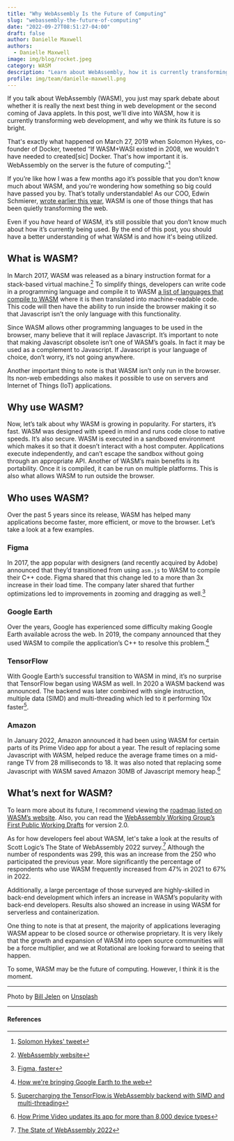 ```yaml
---
title: "Why WebAssembly Is the Future of Computing"
slug: "webassembly-the-future-of-computing"
date: "2022-09-27T08:51:27-04:00"
draft: false
author: Danielle Maxwell
authors: 
  - Danielle Maxwell
image: img/blog/rocket.jpeg
category: WASM
description: "Learn about WebAssembly, how it is currently transforming web development, and why its future is bright."
profile: img/team/danielle-maxwell.png
---
```


<!--write the summary part that will be previewed *below* and before the "more" comment-->

If you talk about WebAssembly (WASM), you just may spark debate about whether it is really the next best thing in web development or the second coming of Java applets. In this post, we'll dive into WASM, how it is currently transforming web development, and why we think its future is so bright.

<!--more-->

<!--write the rest of your post below -->

That's exactly what happened on March 27, 2019 when Solomon Hykes, co-founder of Docker, tweeted “If WASM+WASI existed in 2008, we wouldn't have needed to created[sic] Docker. That's how important it is. WebAssembly on the server is the future of computing.”[^1]

If you’re like how I was a few months ago it’s possible that you don’t know much about WASM, and you're wondering how something so big could have passed you by. That’s totally understandable! As our COO, Edwin Schmierer, [wrote earlier this year](https://rotational.io/blog/five-technologies-quietly-transforming-the-web/), WASM is one of those things that has been quietly transforming the web.

Even if you _have_ heard of WASM, it’s still possible that you don’t know much about how it’s currently being used. By the end of this post, you should have a better understanding of what WASM is and how it's being utilized.

## What is WASM?

In March 2017, WASM was released as a binary instruction format for a stack-based virtual machine.[^2] To simplify things, developers can write code in a programming language and compile it to WASM [a list of languages that compile to WASM](https://github.com/appcypher/awesome-WASM-langs) where it is then translated into machine-readable code. This code will then have the ability to run inside the browser making it so that Javascript isn’t the only language with this functionality.

Since WASM allows other programming languages to be used in the browser, many believe that it will replace Javascript. It’s important to note that making Javascript obsolete isn’t one of WASM’s goals. In fact it may be used as a complement to Javascript. If Javascript is your language of choice, don’t worry, it’s not going anywhere.

Another important thing to note is that WASM isn’t only run in the browser. Its non-web embeddings also makes it possible to use on servers and Internet of Things (IoT) applications.

## Why use WASM?

Now, let’s talk about why WASM is growing in popularity. For starters, it’s fast. WASM was designed with speed in mind and runs code close to native speeds. It’s also secure. WASM is executed in a sandboxed environment which makes it so that it doesn’t interact with a host computer. Applications execute independently, and can’t escape the sandbox without going through an appropriate API. Another of WASM’s main benefits is its portability. Once it is compiled, it can be run on multiple platforms. This is also what allows WASM to run outside the browser.

## Who uses WASM?

Over the past 5 years since its release, WASM has helped many applications become faster, more efficient, or move to the browser. Let’s take a look at a few examples.

### Figma

In 2017, the app popular with designers (and recently acquired by Adobe) announced that they’d transitioned from using `asm.js` to WASM to compile their C++ code. Figma shared that this change led to a more than 3x increase in their load time. The company later shared that further optimizations led to improvements in zooming and dragging as well.[^3]

### Google Earth

Over the years, Google has experienced some difficulty making Google Earth available across the web. In 2019, the company announced that they used WASM to compile the application’s C++ to resolve this problem.[^4]

### TensorFlow

With Google Earth’s successful transition to WASM in mind, it’s no surprise that TensorFlow began using WASM as well. In 2020 a WASM backend was announced. The backend was later combined with single instruction, multiple data (SIMD) and multi-threading which led to it performing 10x faster[^5].

### Amazon

In January 2022, Amazon announced it had been using WASM for certain parts of its Prime Video app for about a year. The result of replacing some Javascript with WASM, helped reduce the average frame times on a mid-range TV from 28 milliseconds to 18. It was also noted that replacing some Javascript with WASM saved Amazon 30MB of Javascript memory heap.[^6]

## What’s next for WASM?

To learn more about its future, I recommend viewing the [roadmap listed on WASM’s website](https://webassembly.org/roadmap/). Also, you can read the [WebAssembly Working Group’s First Public Working Drafts](https://www.w3.org/blog/news/archives/9509) for version 2.0.

As for how developers feel about WASM, let's take a look at the results of Scott Logic’s The State of WebAssembly 2022 survey.[^7] Although the number of respondents was 299, this was an increase from the 250 who participated the previous year. More significantly the percentage of respondents who use WASM frequently increased from 47% in 2021 to 67% in 2022.

Additionally, a large percentage of those surveyed are highly-skilled in back-end development which infers an increase in WASM’s popularity with back-end developers. Results also showed an increase in using WASM for serverless and containerization.

One thing to note is that at present, the majority of applications leveraging WASM appear to be closed source or otherwise proprietary. It is very likely that the growth and expansion of WASM into open source communities will be a force multiplier, and we at Rotational are looking forward to seeing that happen.

To some, WASM may be the future of computing. However, I think it is the moment.

---

Photo by [Bill Jelen](https://unsplash.com/@billjelen?utm_source=unsplash&utm_medium=referral&utm_content=creditCopyText) on [Unsplash](https://unsplash.com/s/photos/speed?utm_source=unsplash&utm_medium=referral&utm_content=creditCopyText)

---

#### References

[^1]: [Solomon Hykes' tweet](https://twitter.com/solomonstre/status/1111004913222324225?s=20&t=wkFGgH1RYDkCudA9MX2HoA)
[^2]: [WebAssembly website](https://webassembly.org/)
[^3]: [Figma, faster](https://www.figma.com/blog/figma-faster/)
[^4]: [How we're bringing Google Earth to the web](https://web.dev/earth-webassembly/)
[^5]: [Supercharging the TensorFlow.js WebAssembly backend with SIMD and multi-threading](https://blog.tensorflow.org/2020/09/supercharging-tensorflowjs-webassembly.html)
[^6]: [How Prime Video updates its app for more than 8,000 device types](https://www.amazon.science/blog/how-prime-video-updates-its-app-for-more-than-8-000-device-types)
[^7]: [The State of WebAssembly 2022](https://blog.scottlogic.com/2022/06/20/state-of-wasm-2022.html)
